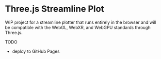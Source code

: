 # Three.js Streamline Plot

WIP project for a streamline plotter that runs entirely in the browser and will be compatible with the WebGL, WebXR, and WebGPU standards through Three.js.

TODO
- deploy to GitHub Pages
